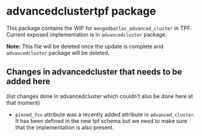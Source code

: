 # advancedclustertpf package

This package contains the WIP for `mongodbatlas_advanced_cluster` in TPF. Current exposed implementation is in `advancedcluster` package. 

**Note:** This file will be deleted once the update is complete and `advancedcluster` package will be deleted.

## Changes in advancedcluster that needs to be added here
(list changes done in advancedcluster which couldn't also be done here at that moment)

- `pinned_fcv` attribute was a recently added attribute in `advanced_cluster`. It has been defined in the new tpf schema but we need to make sure that the implementation is also present.
